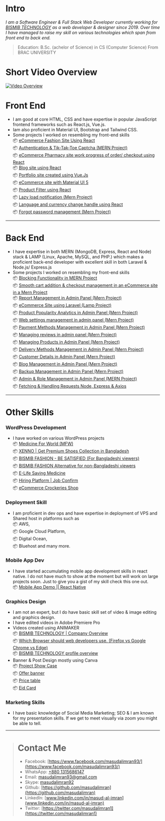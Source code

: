 # Intro
*I am a Software Engineer & Full Stack Web Developer currently working for [BISMIB TECHNOLOGY](https://bismibtechnology.com/) as a web developer & designer since 2019. 
Over time I have managed to raise my skill on various technologies which span from front end to back end.*

> Education: B.Sc. (achelor of Science) in CS (Computer Science) From BRAC UNIVERSITY

# Short Video Overview
[![Video Overview](https://img.youtube.com/vi/nt1Dh6P4uPc/0.jpg)](https://www.youtube.com/watch?v=nt1Dh6P4uPc)

 # Front End

- I am good at core HTML, CSS and have expertise in popular JavaScript frontend frameworks such as React.js, Vue.js.
- Iam also proficient in Material UI, Bootstrap and Tailwind CSS.
- Some projects I worked on resembling my front-end skills <br/>
    📦 [eCommerce Fashion Site Using React](https://www.youtube.com/watch?v=caJMHzrFEB8&ab_channel=BISMIBTECHNOLOGY)<br/>
    📦 [Authentication & Tik-Tak-Toe Captcha (MERN Project)](https://www.youtube.com/watch?v=KeTALo5Wxqs&ab_channel=BISMIBTECHNOLOGY)<br/>
      📦 [eCommerce Pharmacy site work progress of order/ checkout using React](https://www.youtube.com/watch?v=sQQRvdnsHHU&ab_channel=BISMIBTECHNOLOGY)<br/>
      📦 [Blog site using React](https://www.youtube.com/watch?v=PgbATFnpHDU&ab_channel=BISMIBTECHNOLOGY)<br/>
      📦 [Portfolio site created using Vue.Js](https://www.youtube.com/watch?v=vctwznTMDlY&ab_channel=BISMIBTECHNOLOGY)<br/>
      📦 [eCommerce site with Material UI 5](https://www.youtube.com/watch?v=bMb3SZIbSEI&ab_channel=BISMIBTECHNOLOGY)<br/>
      📦 [Product Filter using React](https://www.youtube.com/watch?v=gHQ1fql-pss&ab_channel=BISMIBTECHNOLOGY)<br/>
      📦 [Lazy load notification (Mern Project)](https://www.youtube.com/watch?v=nED7j7BNcNw&ab_channel=BISMIBTECHNOLOGY)<br/>
      📦 [Language and currency change handle using React](https://www.youtube.com/watch?v=zv4xvxhL0Rk&ab_channel=BISMIBTECHNOLOGY)<br/>
      📦 [Forgot password management (Mern Project)](https://www.youtube.com/watch?v=_WQVN290rvo&ab_channel=BISMIBTECHNOLOGY)<br/>
-------------------------------------------------------------------------------------------------------
# Back End
- I have expertise in both MERN (MongoDB, Express, React and Node) stack & LAMP (Linux, Apache, MySQL, and PHP.) which makes a proficient back-end developer with excellent skill in both Laravel & Node.js/ Express.js
- Some projects I worked on resembling my front-end skills<br/>
      📦 [Blocking Functionality in MERN Project](https://www.youtube.com/watch?v=Qk2PqZV_fIw&ab_channel=BISMIBTECHNOLOGY)<br/>
      📦 [Smooth cart addition & checkout management in an eCommerce site in a Mern Project](https://www.youtube.com/watch?v=caJMHzrFEB8&ab_channel=BISMIBTECHNOLOGY)<br/>
      📦 [Report Management in Admin Panel (Mern Project)](https://www.youtube.com/watch?v=_RlU20oExJ4&ab_channel=BISMIBTECHNOLOGY)<br/>
      📦 [eCommerce Site using Laravel (Lamp Project)](https://www.youtube.com/watch?v=nLmMBLZHiFI&ab_channel=BISMIBTECHNOLOGY)<br/>
      📦 [Product Popularity Analytics in Admin Panel (Mern Project)](https://www.youtube.com/watch?v=MGJTZyabC0k&ab_channel=BISMIBTECHNOLOGY)<br/>
      📦 [Web settings management in admin panel (Mern Project)](https://www.youtube.com/watch?v=saGUSTkA8G4&ab_channel=BISMIBTECHNOLOGY)<br/>
      📦 [Payment Methods Management in Admin Panel (Mern Project)](https://www.youtube.com/watch?v=IYiw76JTlW8&ab_channel=BISMIBTECHNOLOGY)<br/>
      📦 [Managing reviews in admin panel (Mern Project)](https://www.youtube.com/watch?v=45x9W3YZcys&ab_channel=BISMIBTECHNOLOGY)<br/>
      📦 [Managing Products in Admin Panel (Mern Project)](https://www.youtube.com/watch?v=_Ve40W4OM-M&ab_channel=BISMIBTECHNOLOGY)<br/>
      📦 [Delivery Methods Management in Admin Panel (Mern Project)](https://www.youtube.com/watch?v=w1rIFVvqKJw&ab_channel=BISMIBTECHNOLOGY)<br/>
      📦 [Customer Details in Admin Panel (Mern Project)](https://www.youtube.com/watch?v=ZXm6DAf6xuo&ab_channel=BISMIBTECHNOLOGY)<br/>
      📦 [Blog Management in Admin Panel (Mern Project)](https://www.youtube.com/watch?v=rNbctthnT9g&ab_channel=BISMIBTECHNOLOGY)<br/>
      📦 [Backup Management in Admin Panel (Mern Project)](https://www.youtube.com/watch?v=mrYIO9G43Lc&ab_channel=BISMIBTECHNOLOGY)<br/>
      📦 [Admin & Role Management in Admin Panel (MERN Project)](https://www.youtube.com/watch?v=FMbmyf1jPM8&ab_channel=BISMIBTECHNOLOGY)<br/>
      📦 [Fetching & Handling Requests Node, Express & Axios](https://www.youtube.com/watch?v=_WQVN290rvo&ab_channel=BISMIBTECHNOLOGY)<br/>
---
# Other Skills
### WordPress Development
- I have worked on various WordPress projects<br/>
      📦 [Medicine For World (MFW)](https://mfw.com.bd/)<br/>
      📦 [XENNO | Get Premium Shoes Collection in Bangladesh](https://xenno.shop/)<br/>
      📦 [BISMIB FASHION - BE SATISFIED (For Bangladeshi viewers)](https://bismibfashion.com/)<br/>
      📦 [BISMIB FASHION Alternative for non-Bangladeshi viewers](https://alternate.bismibfashion.com/)<br/>
      📦 [E-Life Saving Medicine](https://bd.elifesavingmedicine.com/)<br/>
      📦 [Hiring Platform | Job Confirm](https://bismibtechnology.com/portfolio/wordpress-job-confirm/)<br/>
      📦 [eCommerce Crockeries Shop](https://bismibtechnology.com/portfolio/wordpress-crockeriespark-com/)<br/>
### Deployment Skill
- I am proficient in dev ops and have expertise in deployment of VPS and Shared host in platforms such as<br/>
      📦 AWS,<br/>
      📦 Google Cloud Platform,<br/>
      📦 Digital Ocean,<br/>
      📦 Bluehost and many more.<br/>

### Mobile App Dev
- I have started accumulating mobile app development skills in react native. I do not have much to show at the moment but will work on large projects soon. Just to give you a gist of my skill check this one out.<br/>
      📦 [Mobile App Demo || React Native](https://www.youtube.com/watch?v=ULXHG_XDm70&ab_channel=BISMIBTECHNOLOGY)<br/>
### Graphics Design
- I am not an expert, but I do have basic skill set of video & image editing and graphics design.
- I have edited videos in Adobe Premiere Pro
- Videos created using ANIMAKER<br/>
      📦 [BISMIB TECHNOLOGY | Company Overview](https://www.youtube.com/watch?v=aNejH-b7zf4&ab_channel=BISMIBTECHNOLOGY)<br/>
      📦 [Which Browser should web developers use. (Firefox vs Google Chrome vs Edge)](https://www.youtube.com/watch?v=OXmVneMNm5E&ab_channel=BISMIBTECHNOLOGY)<br/>
      📦 [BISMIB TECHNOLOGY profile overview](https://www.youtube.com/watch?v=3xdqx3E3U08&ab_channel=BISMIBTECHNOLOGY)<br/>
- Banner & Post Design mostly using Canva<br/>
      📦 [Project Show Case](https://photos.app.goo.gl/UrC1R2QRqQbzKLcn7)<br/>
      📦 [Offer banner](https://photos.app.goo.gl/hXPk7hKS2uoLaKxF9)<br/>
      📦 [Price table](https://photos.app.goo.gl/KSSGWcaioWp2wGnK7)<br/>
      📦 [Eid Card](https://photos.app.goo.gl/qJyGRdN6UkL1vWvv7)<br/>
### Marketing Skills
- I have basic knowledge of Social Media Marketing; SEO & I am known for my presentation skills. If we get to meet visually via zoom you might be able to tell.
---
> # Contact Me 
> - Facebook: [https://www.facebook.com/masudalimran93/](https://www.facebook.com/masudalimran93/)
> - WhatsApp: [+880 1315686147](https://wa.me/8801315686147)
> - Email: [masudalimran93@gmail.com](mailto:masudalimran93@gmail.com)
> - Skype: [masudalimran92](https://join.skype.com/invite/WvaOoJNh3Aqb)
> - Github: [https://github.com/masudalimran](https://github.com/masudalimran)
> - LinkedIn: [www.linkedin.com/in/masud-al-imran](www.linkedin.com/in/masud-al-imran)
> - Twitter: [https://twitter.com/masudalimran1](https://twitter.com/masudalimran1)
